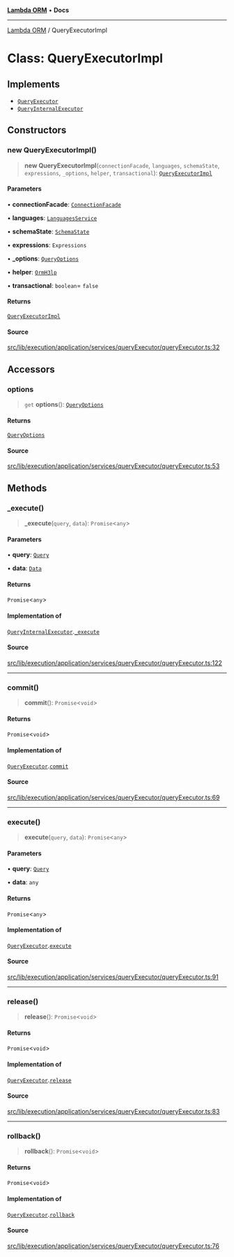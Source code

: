 [**Lambda ORM**](../README.md) • **Docs**

***

[Lambda ORM](../README.md) / QueryExecutorImpl

# Class: QueryExecutorImpl

## Implements

- [`QueryExecutor`](../interfaces/QueryExecutor.md)
- [`QueryInternalExecutor`](../interfaces/QueryInternalExecutor.md)

## Constructors

### new QueryExecutorImpl()

> **new QueryExecutorImpl**(`connectionFacade`, `languages`, `schemaState`, `expressions`, `_options`, `helper`, `transactional`): [`QueryExecutorImpl`](QueryExecutorImpl.md)

#### Parameters

• **connectionFacade**: [`ConnectionFacade`](ConnectionFacade.md)

• **languages**: [`LanguagesService`](LanguagesService.md)

• **schemaState**: [`SchemaState`](SchemaState.md)

• **expressions**: `Expressions`

• **\_options**: [`QueryOptions`](../interfaces/QueryOptions.md)

• **helper**: [`OrmH3lp`](OrmH3lp.md)

• **transactional**: `boolean`= `false`

#### Returns

[`QueryExecutorImpl`](QueryExecutorImpl.md)

#### Source

[src/lib/execution/application/services/queryExecutor/queryExecutor.ts:32](https://github.com/lambda-orm/lambdaorm/blob/ab10fb384c2d6085dd4fd7c03b28ba24f70cde83/src/lib/execution/application/services/queryExecutor/queryExecutor.ts#L32)

## Accessors

### options

> `get` **options**(): [`QueryOptions`](../interfaces/QueryOptions.md)

#### Returns

[`QueryOptions`](../interfaces/QueryOptions.md)

#### Source

[src/lib/execution/application/services/queryExecutor/queryExecutor.ts:53](https://github.com/lambda-orm/lambdaorm/blob/ab10fb384c2d6085dd4fd7c03b28ba24f70cde83/src/lib/execution/application/services/queryExecutor/queryExecutor.ts#L53)

## Methods

### \_execute()

> **\_execute**(`query`, `data`): `Promise`\<`any`\>

#### Parameters

• **query**: [`Query`](Query.md)

• **data**: [`Data`](Data.md)

#### Returns

`Promise`\<`any`\>

#### Implementation of

[`QueryInternalExecutor`](../interfaces/QueryInternalExecutor.md).[`_execute`](../interfaces/QueryInternalExecutor.md#_execute)

#### Source

[src/lib/execution/application/services/queryExecutor/queryExecutor.ts:122](https://github.com/lambda-orm/lambdaorm/blob/ab10fb384c2d6085dd4fd7c03b28ba24f70cde83/src/lib/execution/application/services/queryExecutor/queryExecutor.ts#L122)

***

### commit()

> **commit**(): `Promise`\<`void`\>

#### Returns

`Promise`\<`void`\>

#### Implementation of

[`QueryExecutor`](../interfaces/QueryExecutor.md).[`commit`](../interfaces/QueryExecutor.md#commit)

#### Source

[src/lib/execution/application/services/queryExecutor/queryExecutor.ts:69](https://github.com/lambda-orm/lambdaorm/blob/ab10fb384c2d6085dd4fd7c03b28ba24f70cde83/src/lib/execution/application/services/queryExecutor/queryExecutor.ts#L69)

***

### execute()

> **execute**(`query`, `data`): `Promise`\<`any`\>

#### Parameters

• **query**: [`Query`](Query.md)

• **data**: `any`

#### Returns

`Promise`\<`any`\>

#### Implementation of

[`QueryExecutor`](../interfaces/QueryExecutor.md).[`execute`](../interfaces/QueryExecutor.md#execute)

#### Source

[src/lib/execution/application/services/queryExecutor/queryExecutor.ts:91](https://github.com/lambda-orm/lambdaorm/blob/ab10fb384c2d6085dd4fd7c03b28ba24f70cde83/src/lib/execution/application/services/queryExecutor/queryExecutor.ts#L91)

***

### release()

> **release**(): `Promise`\<`void`\>

#### Returns

`Promise`\<`void`\>

#### Implementation of

[`QueryExecutor`](../interfaces/QueryExecutor.md).[`release`](../interfaces/QueryExecutor.md#release)

#### Source

[src/lib/execution/application/services/queryExecutor/queryExecutor.ts:83](https://github.com/lambda-orm/lambdaorm/blob/ab10fb384c2d6085dd4fd7c03b28ba24f70cde83/src/lib/execution/application/services/queryExecutor/queryExecutor.ts#L83)

***

### rollback()

> **rollback**(): `Promise`\<`void`\>

#### Returns

`Promise`\<`void`\>

#### Implementation of

[`QueryExecutor`](../interfaces/QueryExecutor.md).[`rollback`](../interfaces/QueryExecutor.md#rollback)

#### Source

[src/lib/execution/application/services/queryExecutor/queryExecutor.ts:76](https://github.com/lambda-orm/lambdaorm/blob/ab10fb384c2d6085dd4fd7c03b28ba24f70cde83/src/lib/execution/application/services/queryExecutor/queryExecutor.ts#L76)
